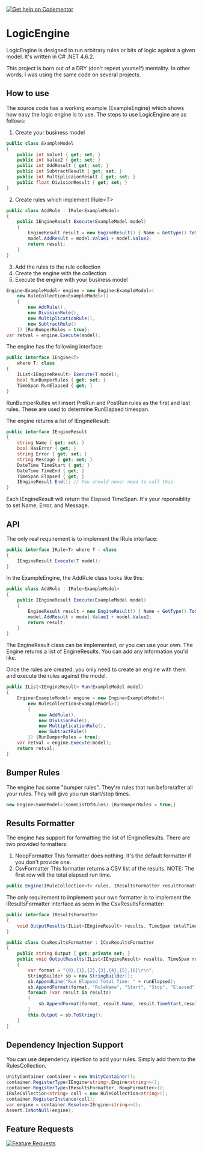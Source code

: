 [![Get help on Codementor](https://cdn.codementor.io/badges/get_help_github.svg)](https://www.codementor.io/wbsimms?utm_source=github&utm_medium=button&utm_term=wbsimms&utm_campaign=github)

LogicEngine
===========

LogicEngine is designed to run arbitrary rules or bits of logic against a given model. It's written in C# .NET 4.6.2.

This project is born out of a DRY (don't repeat yourself) mentality. In other words, I was using the same code on several projects.

How to use
-----------

The source code has a working example (ExampleEngine) which shows how easy the logic engine is to use. The steps to use LogicEngine are as follows:
1. Create your business model
```C#
public class ExampleModel
{
    public int Value1 { get; set; }
    public int Value2 { get; set; }
    public int AddResult { get; set; }
    public int SubtractResult { get; set; }
    public int MultiplicaionResult { get; set; }
    public float DivisionResult { get; set; }
}
```
2. Create rules which implement IRule\<T>
```c#
public class AddRule : IRule<ExampleModel> 
{
    public IEngineResult Execute(ExampleModel model)
    {
        EngineResult result = new EngineResult() { Name = GetType().ToString() };
        model.AddResult = model.Value1 + model.Value2;
        return result;
    }
}
```
3. Add the rules to the rule collection
4. Create the engine with the collection
5. Execute the engine with your business model

```c#
Engine<ExampleModel> engine = new Engine<ExampleModel>(
    new RuleCollection<ExampleModel>()
    {
        new AddRule(), 
        new DivisionRule(), 
        new MultiplicationRule(), 
        new SubtractRule()
    }) {RunBumperRules = true};
var retval = engine.Execute(model);
```

The engine has the following interface:
```c#
public interface IEngine<T> 
	where T: class 
{
    IList<IEngineResult> Execute(T model);
    bool RunBumperRules { get; set; }
    TimeSpan RunElapsed { get; }
}
```
RunBumperRulles will insert PreRun and PostRun rules as the first and last rules. These are used to determine RunElapsed timespan.

The engine returns a list of IEngineResult:
```c#
public interface IEngineResult
{
    string Name { get; set; }
    bool HasError { get; }
    string Error { get; set; }
    string Message { get; set; }
    DateTime TimeStart { get; }
    DateTime TimeEnd { get; }
    TimeSpan Elapsed { get; }
    IEngineResult End(); // You should never need to call this.
}
```
Each IEngineResult will return the Elapsed TimeSpan. It's your reponsiblity to set Name, Error, and Message.

API
-----------

The only real requirement is to implement the IRule interface:

```c#
public interface IRule<T> where T : class
{
    IEngineResult Execute(T model);
}
```

In the ExampleEngine, the AddRule class looks like this:

```c#
public class AddRule : IRule<ExampleModel> 
{
    public IEngineResult Execute(ExampleModel model)
    {
        EngineResult result = new EngineResult() { Name = GetType().ToString() };
        model.AddResult = model.Value1 + model.Value2;
        return result;
    }
}
```
The EngineResult class can be implemented, or you can use your own. The Engine returns a list of EngineResults. You can add any information you'd like.

Once the rules are created, you only need to create an engine with them and execute the rules against the model.

```c#
public IList<IEngineResult> Run(ExampleModel model)
{
    Engine<ExampleModel> engine = new Engine<ExampleModel>(
        new RuleCollection<ExampleModel>()
        {
            new AddRule(), 
            new DivisionRule(), 
            new MultiplicationRule(), 
            new SubtractRule()
        }) {RunBumperRules = true};
    var retval = engine.Execute(model);
    return retval;
}
```

Bumper Rules
------------
The engine has some "bumper rules". They're rules that run before/after all your rules. They will give you run start/stop times.

```c#
new Engine<SomeModel>(someListOfRules) {RunBumperRules = true;}
```

Results Formatter
------------
The engine has support for formatting the list of IEngineResults. There are two provided formatters:
1. NoopFormatter
This formatter does nothing. It's the default formatter if you don't provide one.
2. CsvFormatter
This formatter returns a CSV list of the results. NOTE: The first row will the total elapsed run time.

```c#
public Engine(IRuleCollection<T> rules, IResultsFormatter resultFormatter = null)
```
The only requirement to implement your own formatter is to implement the IResultsFormatter interface as seen in the CsvResultsFormatter:
```c#
public interface IResultsFormatter
{
	void OutputResults(IList<IEngineResult> results, TimeSpan totalTime);
}

public class CsvResultsFormatter : ICsvResultsFormatter
{
	public string Output { get; private set; }
	public void OutputResults(IList<IEngineResult> results, TimeSpan runElapsed)
	{
		var format = "{0},{1},{2},{3},{4},{5},{6}\r\n";
		StringBuilder sb = new StringBuilder();
		sb.AppendLine("Run Elapsed Total Time: " + runElapsed);
		sb.AppendFormat(format, "RuleName", "Start", "Stop", "Elapsed", "HasError","Message" ,"ErrorMessage");
		foreach (var result in results)
		{
			sb.AppendFormat(format, result.Name, result.TimeStart,result.TimeEnd, result.Elapsed, result.HasError, result.Message,result.Error);
		}
		this.Output = sb.ToString();
	}
}
```

Dependency Injection Support
-----------
You can use dependency injection to add your rules. Simply add them to the RulesCollection.

```c#
UnityContainer container = new UnityContainer();
container.RegisterType<IEngine<string>,Engine<string>>();
container.RegisterType<IResultsFormatter, NoopFormatter>();
IRuleCollection<string> coll = new RuleCollection<string>();
container.RegisterInstance(coll);
var engine = container.Resolve<IEngine<string>>();
Assert.IsNotNull(engine);
```

## Feature Requests ##
[![Feature Requests](http://feathub.com/wbsimms/LogicEngine?format=svg)](http://feathub.com/wbsimms/LogicEngine)

